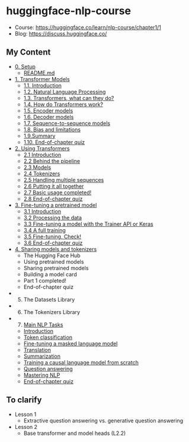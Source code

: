 # huggingface-nlp-course

- Course: https://huggingface.co/learn/nlp-course/chapter1/1
- Blog: https://discuss.huggingface.co/

## My Content
- [0. Setup](./0-Setup/)
  - [README.md](./0-Setup/README.md)
- [1. Transformer Models](./1-Transformer-Models/)
  - [1.1. Introduction](./1-Transformer-Models/1.1%20Introduction%20and%201.2%20Natural%20Language%20Processing.ipynb)
  - [1.2. Natural Language Processing](./1-Transformer-Models/1.1%20Introduction%20and%201.2%20Natural%20Language%20Processing.ipynb)
  - [1.3. Transformers, what can they do?](./1-Transformer-Models/1.3%How%2C%20what%20can%20they%20do.ipynb)
  - [1.4. How do Transformers work?](./1-Transformer-Models/1.4%20How%20do%20Transformers%20work%3F.ipynb)
  - [1.5. Encoder models](./1-Transformer-Models/1.5%20Encoder%20models.ipynb)
  - [1.6. Decoder models](./1-Transformer-Models/1.6%20Decoder%20models.ipynb)
  - [1.7. Sequence-to-sequence models](./1-Transformer-Models/1.7%20Sequence-to-sequence%20models.ipynb)
  - [1.8. Bias and limitations](./1-Transformer-Models/1.8%20Bias%20and%20limitations%20and%201.9%20Summary.ipynb)
  - [1.9.Summary](./1-Transformer-Models/1.8%20Bias%20and%20limitations%20and%201.9%20Summary.ipynb)
  - [1.10. End-of-chapter quiz](./1-Transformer-Models/1.10%20End-of-chatper%20quiz.pdf)
- [2. Using Transformers](./2-Using-Transformers/)
  - [2.1 Introduction](./2-Using-Transformers/2.1%20Introduction.ipynb)
  - [2.2 Behind the pipeline](./2-Using-Transformers/2.2%20Behind%20the%20pipeline%20(PyTorch).ipynb)
  - [2.3 Models](./2-Using-Transformers/2.3%20Models%20(PyTorch).ipynb)
  - [2.4 Tokenizers](./2-Using-Transformers/2.4%20Tokenizers%20(PyTorch).ipynb)
  - [2.5 Handling multiple sequences](./2-Using-Transformers/2.5%20Handling%20multiple%20sequences%20(PyTorch).ipynb)
  - [2.6 Putting it all together](./2-Using-Transformers/2.6%20Putting%20it%20all%20together%20(PyTorch)%20and%202.7%20Basic%20usage%20completed.ipynb)
  - [2.7 Basic usage completed!](./2-Using-Transformers/2.6%20Putting%20it%20all%20together%20(PyTorch)%20and%202.7%20Basic%20usage%20completed.ipynb)
  - [2.8 End-of-chapter quiz](./2-Using-Transformers/2.8%20End-of-chapter%20quiz.pdf)
- [3. Fine-tuning a pretrained model](./3-Fine-Tuning-a-Pretrained-model/)
  - [3.1 Introduction](./3-Fine-Tuning-a-Pretrained-model/3.1%20Introduction%20and%203.2%20Processing%20the%20data%20(PyTorch).ipynb)
  - [3.2 Processing the data](./3-Fine-Tuning-a-Pretrained-model/3.1%20Introduction%20and%203.2%20Processing%20the%20data%20(PyTorch).ipynb)
  - [3.3 Fine-tuning a model with the Trainer API or Keras](./3-Fine-Tuning-a-Pretrained-model/3.3%20Fine%20tuning%20a%20model%20with%20the%20Trainer%20API%20or%20Keras.ipynb)
  - [3.4 A full training](./3-Fine-Tuning-a-Pretrained-model/3.4%20A%20full%20training%20and%203.5%20Fine-tuning%20Check.ipynb)
  - [3.5 Fine-tuning, Check!](./3-Fine-Tuning-a-Pretrained-model/3.4%20A%20full%20training%20and%203.5%20Fine-tuning%20Check.ipynb)
  - [3.6 End-of-chapter quiz](./3-Fine-Tuning-a-Pretrained-model/3.6%20End-of-chapter-quiz.pdf)
- [4. Sharing models and tokenizers](./4-Sharing-models-and-tokenizers/)
  - The Hugging Face Hub
  - Using pretrained models
  - Sharing pretrained models
  - Building a model card
  - Part 1 completed!
  - End-of-chapter quiz
- 5. The Datasets Library
- 6. The Tokenizers Library
- 7. [Main NLP Tasks]()
    - [Introduction]()
  - [Token classification]()
  - [Fine-tuning a masked language model]()
  - [Translation]()
  - [Summarization]()
  - [Training a causal language model from scratch]()
  - [Question answering]()
  - [Mastering NLP]()
  - [End-of-chapter quiz]()

## To clarify
- Lesson 1
  - Extractive question answering vs. generative question answering
- Lesson 2
  - Base transformer and model heads (L2.2)
